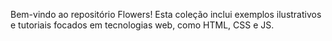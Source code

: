 Bem-vindo ao repositório Flowers! Esta coleção inclui exemplos ilustrativos e tutoriais focados em tecnologias web, como HTML, CSS e JS.
